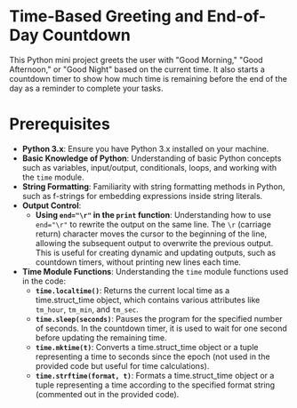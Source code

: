
# Time-Based Greeting and End-of-Day Countdown

This Python mini project greets the user with "Good Morning," "Good Afternoon," or "Good Night" based on the current time. It also starts a countdown timer to show how much time is remaining before the end of the day as a reminder to complete your tasks.

#  Prerequisites

- **Python 3.x**: Ensure you have Python 3.x installed on your machine.
- **Basic Knowledge of Python**: Understanding of basic Python concepts such as variables, input/output, conditionals, loops, and working with the `time` module.
- **String Formatting**: Familiarity with string formatting methods in Python, such as f-strings for embedding expressions inside string literals.
- **Output Control**: 
  - **Using `end="\r"` in the `print` function**: Understanding how to use `end="\r"` to rewrite the output on the same line. The `\r` (carriage return) character moves the cursor to the beginning of the line, allowing the subsequent output to overwrite the previous output. This is useful for creating dynamic and updating outputs, such as countdown timers, without printing new lines each time.
- **Time Module Functions**: Understanding the `time` module functions used in the code:
  - **`time.localtime()`**: Returns the current local time as a time.struct_time object, which contains various attributes like `tm_hour`, `tm_min`, and `tm_sec`.
  - **`time.sleep(seconds)`**: Pauses the program for the specified number of seconds. In the countdown timer, it is used to wait for one second before updating the remaining time.
  - **`time.mktime(t)`**: Converts a time.struct_time object or a tuple representing a time to seconds since the epoch (not used in the provided code but useful for time calculations).
  - **`time.strftime(format, t)`**: Formats a time.struct_time object or a tuple representing a time according to the specified format string (commented out in the provided code).

